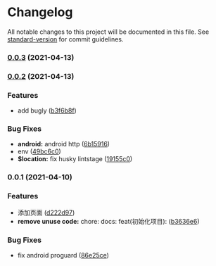 # Changelog

All notable changes to this project will be documented in this file. See [standard-version](https://github.com/conventional-changelog/standard-version) for commit guidelines.

### [0.0.3](https://github.com/VictorYuan666/rn-template/compare/v0.0.2...v0.0.3) (2021-04-13)

### [0.0.2](https://github.com/VictorYuan666/rn-template/compare/v0.0.1...v0.0.2) (2021-04-13)


### Features

* add bugly ([b3f6b8f](https://github.com/VictorYuan666/rn-template/commit/b3f6b8fc44ad981d85da8fadbfd8d067bede4dad))


### Bug Fixes

* **android:** android http ([6b15916](https://github.com/VictorYuan666/rn-template/commit/6b159167445cde1a95d9dcb41b2273729e16986b))
* env ([49bc6c0](https://github.com/VictorYuan666/rn-template/commit/49bc6c05117a7d205445a8b1f505f93da1bdf9c9))
* **$location:** fix husky lintstage ([19155c0](https://github.com/VictorYuan666/rn-template/commit/19155c0965851d8003445ac246b434ddc55bd272))

### 0.0.1 (2021-04-10)


### Features

* 添加页面 ([d222d97](https://github.com/VictorYuan666/rn-template/commit/d222d97f6b5b4fdaa84f762a245a03ffbe1358c7))
* **remove unuse code:** chore: docs: feat(初始化项目): ([b3636e6](https://github.com/VictorYuan666/rn-template/commit/b3636e63f2b682d19c8a70a81cd609def5bbfca5))


### Bug Fixes

* fix android proguard ([86e25ce](https://github.com/VictorYuan666/rn-template/commit/86e25ceb08ff8785d61884da24e32161da5a63d7))
